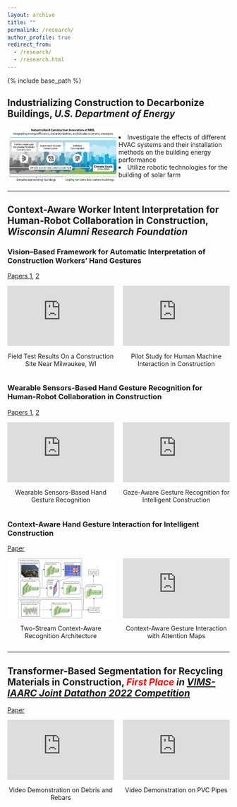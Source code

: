 ```yaml
---
layout: archive
title: ""
permalink: /research/
author_profile: true
redirect_from:
  - /research/
  - /research.html
---
```


{% include base_path %}

## Industrializing Construction to Decarbonize Buildings, *U.S. Department of Energy*

<div style="display: flex; align-items: flex-start; gap: 0">
  <div style="flex: 1; margin: 0; padding: 0;">
    <img src="../images/roadmap.jpg" alt="Description of image" width="450">
  </div>
  <div style="flex: 1; margin: 0; padding: 0;">
  <p>
    <li>Investigate the effects of different HVAC systems and their installation methods on the building energy performance</li>
    <li>Utilize robotic technologies for the building of solar farm</li>
  </p>
  </div>
</div>

---

## Context-Aware Worker Intent Interpretation for Human-Robot Collaboration in Construction, *Wisconsin Alumni Research Foundation*
### Vision–Based Framework for Automatic Interpretation of Construction Workers’ Hand Gestures 
[Papers 1](https://www.sciencedirect.com/science/article/abs/pii/S0926580521000765), [2](https://www.sciencedirect.com/science/article/abs/pii/S092658052100323X)

<div style="display: flex; justify-content: space-between; align-items: flex-start;">
  
  <!-- Left: Video 1 -->
  <div style="flex: 1; margin-right: 10px; text-align: center; max-width: 50%;">
    <div style="position: relative; width: 100%; padding-bottom: 56.25%; height: 0; overflow: hidden;">
      <iframe style="position: absolute; top: 0; left: 0; width: 100%; height: 100%;" 
      src="https://www.youtube.com/embed/ew2U-zLq87I" frameborder="0" allowfullscreen></iframe>
    </div>
    <p>Field Test Results On a Construction Site Near Milwaukee, WI</p>
  </div>

  <!-- Right: Video 2 -->
  <div style="flex: 1; margin-left: 10px; text-align: center; max-width: 50%;">
    <div style="position: relative; width: 100%; padding-bottom: 56.25%; height: 0; overflow: hidden;">
      <iframe style="position: absolute; top: 0; left: 0; width: 100%; height: 100%;" 
      src="https://www.youtube.com/embed/LV8_7O8yeCE" frameborder="0" allowfullscreen></iframe>
    </div>
    <p>Pilot Study for Human Machine Interaction in Construction</p>
  </div>

</div>

### Wearable Sensors-Based Hand Gesture Recognition for Human-Robot Collaboration in Construction
[Papers 1](https://ieeexplore.ieee.org/abstract/document/9961200), [2](https://linkinghub.elsevier.com/retrieve/pii/S0952197623003639)

<div style="display: flex; justify-content: space-between; align-items: flex-start;">
  
  <!-- Left: Video 1 -->
  <div style="flex: 1; margin-right: 10px; text-align: center; max-width: 50%;">
    <div style="position: relative; width: 100%; padding-bottom: 56.25%; height: 0; overflow: hidden;">
      <iframe style="position: absolute; top: 0; left: 0; width: 100%; height: 100%;" 
      src="https://www.youtube.com/embed/e2Uf2nTtvsc" frameborder="0" allowfullscreen></iframe>
    </div>
    <p>Wearable Sensors-Based Hand Gesture Recognition</p>
  </div>

  <!-- Right: Video 2 -->
  <div style="flex: 1; margin-left: 10px; text-align: center; max-width: 50%;">
    <div style="position: relative; width: 100%; padding-bottom: 56.25%; height: 0; overflow: hidden;">
      <iframe style="position: absolute; top: 0; left: 0; width: 100%; height: 100%;" 
      src="https://www.youtube.com/embed/Xhx9rJ9TWmw" frameborder="0" allowfullscreen></iframe>
    </div>
    <p>Gaze-Aware Gesture Recognition for Intelligent Construction</p>
  </div>

</div>

### Context-Aware Hand Gesture Interaction for Intelligent Construction
[Paper](https://onlinelibrary.wiley.com/doi/full/10.1111/mice.13202)

<div style="display: flex; justify-content: space-between; align-items: flex-start;">
  
  <!-- Left: Figure -->
  <div style="flex: 1; margin-right: 10px; text-align: center; max-width: 50%;">
    <div style="position: relative; width: 100%; padding-bottom: 56.25%; height: 0; overflow: hidden;">
      <img src="../images/twostream.jpg" alt="Description of the image" 
      style="position: absolute; top: 0; left: 0; width: 100%; height: 100%; object-fit: cover;">
    </div>
    <p>Two-Stream Context-Aware Recognition Architecture</p>
  </div>

  <!-- Right: Video -->
  <div style="flex: 1; margin-left: 10px; text-align: center; max-width: 50%;">
    <div style="position: relative; width: 100%; padding-bottom: 56.25%; height: 0; overflow: hidden;">
      <iframe style="position: absolute; top: 0; left: 0; width: 100%; height: 100%;" 
      src="https://www.youtube.com/embed//WZ1Y1_LToE4" frameborder="0" allowfullscreen></iframe>
    </div>
    <p>Context-Aware Gesture Interaction with Attention Maps</p>
  </div>

</div>

---

## Transformer-Based Segmentation for Recycling Materials in Construction, *<span style="color: red;">First Place</span> in [VIMS-IAARC Joint Datathon 2022 Competition](https://civil-vims.org/3rd-datathon/)*
[Paper](https://www.sciencedirect.com/science/article/pii/S0926580523002431)

<div style="display: flex; justify-content: space-between; align-items: flex-start;">
  
  <!-- Left: Video 1 -->
  <div style="flex: 1; margin-right: 10px; text-align: center; max-width: 50%;">
    <div style="position: relative; width: 100%; padding-bottom: 56.25%; height: 0; overflow: hidden;">
      <iframe style="position: absolute; top: 0; left: 0; width: 100%; height: 100%;" 
      src="https://www.youtube.com/embed/9H7RmYF8cH8" frameborder="0" allowfullscreen></iframe>
    </div>
    <p>Video Demonstration on Debris and Rebars</p>
  </div>

  <!-- Right: Video 2 -->
  <div style="flex: 1; margin-left: 10px; text-align: center; max-width: 50%;">
    <div style="position: relative; width: 100%; padding-bottom: 56.25%; height: 0; overflow: hidden;">
      <iframe style="position: absolute; top: 0; left: 0; width: 100%; height: 100%;" 
      src="https://www.youtube.com/embed/w8OFkWJsN0Y" frameborder="0" allowfullscreen></iframe>
    </div>
    <p>Video Demonstration on PVC Pipes</p>
  </div>

</div>

<!-- Education
======
* Ph.D in Version Control Theory, GitHub University, 2018 (expected)
* M.S. in Jekyll, GitHub University, 2014
* B.S. in GitHub, GitHub University, 2012

Work experience
======
* Spring 2024: Academic Pages Collaborator
  * Github University
  * Duties includes: Updates and improvements to template
  * Supervisor: The Users

* Fall 2015: Research Assistant
  * Github University
  * Duties included: Merging pull requests
  * Supervisor: Professor Hub

* Summer 2015: Research Assistant
  * Github University
  * Duties included: Tagging issues
  * Supervisor: Professor Git
  
Skills
======
* Skill 1
* Skill 2
  * Sub-skill 2.1
  * Sub-skill 2.2
  * Sub-skill 2.3
* Skill 3

Publications
======
  <ul>{% for post in site.publications reversed %}
    {% include archive-single-cv.html %}
  {% endfor %}</ul>
  
Talks
======
  <ul>{% for post in site.talks reversed %}
    {% include archive-single-talk-cv.html  %}
  {% endfor %}</ul>
  
Teaching
======
  <ul>{% for post in site.teaching reversed %}
    {% include archive-single-cv.html %}
  {% endfor %}</ul>
  
Service and leadership
======
* Currently signed in to 43 different slack teams -->
